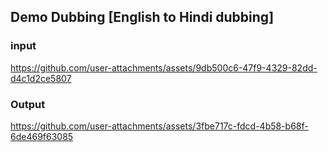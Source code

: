 ## Demo Dubbing [English to Hindi dubbing]

### input


https://github.com/user-attachments/assets/9db500c6-47f9-4329-82dd-d4c1d2ce5807

### Output

https://github.com/user-attachments/assets/3fbe717c-fdcd-4b58-b68f-6de469f63085

